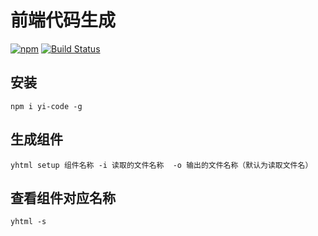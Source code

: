 # 前端代码生成


[![npm](https://img.shields.io/npm/v/yi-code.svg)](https://www.npmjs.com/package/yi-code) [![Build Status](https://travis-ci.org/Y-FE/yi-code.svg?branch=master)](https://travis-ci.org/Y-FE/yi-code)

## 安装
```
npm i yi-code -g
```

## 生成组件
```
yhtml setup 组件名称 -i 读取的文件名称  -o 输出的文件名称（默认为读取文件名）
```

## 查看组件对应名称
```
yhtml -s
```